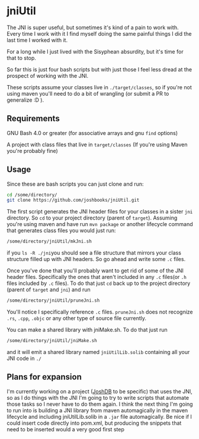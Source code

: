 # jniUtil
The JNI is super useful, but sometimes it's kind of a pain to work with.
Every time I work with it I find myself doing the same painful things I did the last time I 
worked with it.

For a long while I just lived with the Sisyphean absurdity, but it's time for that to stop.

So far this is just four bash scripts but with just those I feel less dread at the prospect 
of working with the JNI.

These scripts assume your classes live in `./target/classes`, so if you're not using maven 
you'll need to do a bit of wrangling (or submit a PR to generalize :D ).

## Requirements

GNU Bash 4.0 or greater (for associative arrays and gnu `find` options)

A project with class files that live in `target/classes` (If you're using Maven you're probably fine)

## Usage
Since these are bash scripts you can just clone and run:
```bash
cd /some/directory/
git clone https://github.com/joshbooks/jniUtil.git
```
The first script generates the JNI header files for your classes in a sister `jni` directory.
So `cd` to your project directory (parent of `target`).
Assuming you're using maven and have run `mvn package` or another lifecycle command that
generates class files you would just run:
```bash
/some/directory/jniUtil/mkJni.sh
```
if you `ls -R ./jni`you should see a file structure that mirrors your class structure
filled up with JNI headers. So go ahead and write some `.c` files.

Once you've done that you'll probably want to get rid of some of the JNI  header files.
Specifically the ones that aren't included in any `.c` files(or `.h` files included by 
`.c` files).
To do that just `cd` back up to the project directory (parent of `target` and `jni`) and
run 
```bash
/some/directory/jniUtil/pruneJni.sh
```

You'll notice I specifically reference `.c` files. `pruneJni.sh` does not recognize `.rs`,
`.cpp`, `.objc` or any other type of source file currently.


You can make a shared library with jniMake.sh. To do that just run
```bash
/some/directory/jniUtil/jniMake.sh
```
and it will emit a shared library named `jniUtilLib.solib` containing all your
JNI code in `./`


## Plans for expansion
I'm currently working on a project ([JoshDB](https://www.github.com/joshbooks/JoshDB) to be specific)
that uses the JNI, so as I do things with the JNI I'm going to try to write scripts that 
automate those tasks so I never have to do them again. I think the next thing 
I'm going to run into is building a JNI library from maven automagically 
in the maven lifecycle and including jniUtilLib.solib in a `.jar` file
automagically. Be nice if I could insert code directly into pom.xml, but
producing the snippets that need to be inserted would a very good first step

